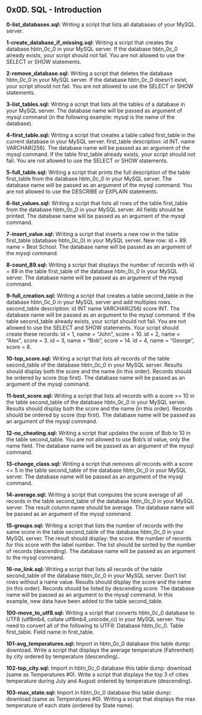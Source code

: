 ## 0x0D. SQL - Introduction


**0-list_databases.sql:** Writing a script that lists all databases of your MySQL server.


**1-create_database_if_missing.sql:** Writing a script that creates the database hbtn_0c_0 in your MySQL server.
If the database hbtn_0c_0 already exists, your script should not fail.
You are not allowed to use the SELECT or SHOW statements.


**2-remove_database.sql:** Writing a script that deletes the database hbtn_0c_0 in your MySQL server.
If the database hbtn_0c_0 doesn’t exist, your script should not fail.
You are not allowed to use the SELECT or SHOW statements.


**3-list_tables.sql:** Writing a script that lists all the tables of a database in your MySQL server.
The database name will be passed as argument of mysql command (in the following example: mysql is the name of the database).


**4-first_table.sql:** Writing a script that creates a table called first_table in the current database in your MySQL server.
first_table description:
id INT.
name VARCHAR(256).
The database name will be passed as an argument of the mysql command.
If the table first_table already exists, your script should not fail.
You are not allowed to use the SELECT or SHOW statements.


**5-full_table.sql:** Writing a script that prints the full description of the table first_table from the database hbtn_0c_0 in your MySQL server.
The database name will be passed as an argument of the mysql command.
You are not allowed to use the DESCRIBE or EXPLAIN statements.


**6-list_values.sql:** Writing a script that lists all rows of the table first_table from the database hbtn_0c_0 in your MySQL server.
All fields should be printed.
The database name will be passed as an argument of the mysql command.


**7-insert_value.sql:** Writing a script that inserts a new row in the table first_table (database hbtn_0c_0) in your MySQL server.
New row:
id = 89.
name = Best School.
The database name will be passed as an argument of the mysql command.


**8-count_89.sql:** Writing a script that displays the number of records with id = 89 in the table first_table of the database hbtn_0c_0 in your MySQL server.
The database name will be passed as an argument of the mysql command.


**9-full_creation.sql:** Writing a script that creates a table second_table in the database hbtn_0c_0 in your MySQL server and add multiples rows.
second_table description:
id INT
name VARCHAR(256)
score INT.
The database name will be passed as an argument to the mysql command.
If the table second_table already exists, your script should not fail.
You are not allowed to use the SELECT and SHOW statements.
Your script should create these records:
id = 1, name = “John”, score = 10.
id = 2, name = “Alex”, score = 3.
id = 3, name = “Bob”, score = 14.
id = 4, name = “George”, score = 8.


**10-top_score.sql:** Writing a script that lists all records of the table second_table of the database hbtn_0c_0 in your MySQL server.
Results should display both the score and the name (in this order).
Records should be ordered by score (top first).
The database name will be passed as an argument of the mysql command.


**11-best_score.sql:** Writing a script that lists all records with a score >= 10 in the table second_table of the database hbtn_0c_0 in your MySQL server.
Results should display both the score and the name (in this order).
Records should be ordered by score (top first).
The database name will be passed as an argument of the mysql command.


**12-no_cheating.sql:** Writing a script that updates the score of Bob to 10 in the table second_table.
You are not allowed to use Bob’s id value, only the name field.
The database name will be passed as an argument of the mysql command.


**13-change_class.sql:** Writing a script that removes all records with a score <= 5 in the table second_table of the database hbtn_0c_0 in your MySQL server.
The database name will be passed as an argument of the mysql command.


**14-average.sql:** Writing a script that computes the score average of all records in the table second_table of the database hbtn_0c_0 in your MySQL server.
The result column name should be average.
The database name will be passed as an argument of the mysql command.


**15-groups.sql:** Writing a script that lists the number of records with the same score in the table second_table of the database hbtn_0c_0 in your MySQL server.
The result should display:
the score.
the number of records for this score with the label number.
The list should be sorted by the number of records (descending).
The database name will be passed as an argument to the mysql command.


**16-no_link.sql:** Writing a script that lists all records of the table second_table of the database hbtn_0c_0 in your MySQL server.
Don’t list rows without a name value.
Results should display the score and the name (in this order).
Records should be listed by descending score.
The database name will be passed as an argument to the mysql command.
In this example, new data have been added to the table second_table.


**100-move_to_utf8.sql:** Writing a script that converts hbtn_0c_0 database to UTF8 (utf8mb4, collate utf8mb4_unicode_ci) in your MySQL server.
You need to convert all of the following to UTF8:
Database hbtn_0c_0.
Table first_table.
Field name in first_table.


**101-avg_temperatures.sql:** Import in hbtn_0c_0 database this table dump: download.
Write a script that displays the average temperature (Fahrenheit) by city ordered by temperature (descending)..


**102-top_city.sql:** Import in hbtn_0c_0 database this table dump: download (same as Temperatures #0).
Write a script that displays the top 3 of cities temperature during July and August ordered by temperature (descending).


**103-max_state.sql:** Import in hbtn_0c_0 database this table dump: download (same as Temperatures #0).
Writing a script that displays the max temperature of each state (ordered by State name).
